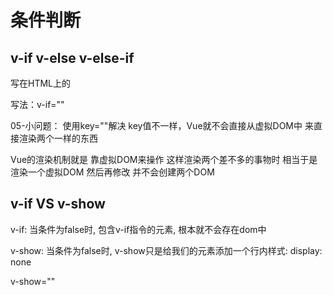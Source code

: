 # 条件判断

## v-if  v-else v-else-if

写在HTML上的

写法：v-if=""

05-小问题：
使用key=""解决  key值不一样，Vue就不会直接从虚拟DOM中 来直接渲染两个一样的东西 

Vue的渲染机制就是  靠虚拟DOM来操作  这样渲染两个差不多的事物时 相当于是渲染一个虚拟DOM 然后再修改  并不会创建两个DOM

## v-if  VS v-show

v-if: 当条件为false时, 包含v-if指令的元素, 根本就不会存在dom中

v-show: 当条件为false时, v-show只是给我们的元素添加一个行内样式: display: none


v-show=""